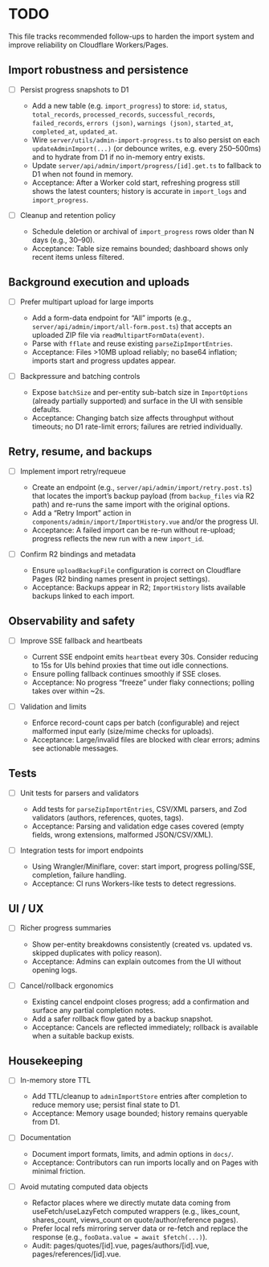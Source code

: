 # TODO

This file tracks recommended follow-ups to harden the import system and improve reliability on Cloudflare Workers/Pages.

## Import robustness and persistence

- [ ] Persist progress snapshots to D1
  - Add a new table (e.g. `import_progress`) to store: `id`, `status`, `total_records`, `processed_records`, `successful_records`, `failed_records`, `errors (json)`, `warnings (json)`, `started_at`, `completed_at`, `updated_at`.
  - Wire `server/utils/admin-import-progress.ts` to also persist on each `updateAdminImport(...)` (or debounce writes, e.g. every 250–500ms) and to hydrate from D1 if no in-memory entry exists.
  - Update `server/api/admin/import/progress/[id].get.ts` to fallback to D1 when not found in memory.
  - Acceptance: After a Worker cold start, refreshing progress still shows the latest counters; history is accurate in `import_logs` and `import_progress`.

- [ ] Cleanup and retention policy
  - Schedule deletion or archival of `import_progress` rows older than N days (e.g., 30–90).
  - Acceptance: Table size remains bounded; dashboard shows only recent items unless filtered.

## Background execution and uploads

- [ ] Prefer multipart upload for large imports
  - Add a form-data endpoint for “All” imports (e.g., `server/api/admin/import/all-form.post.ts`) that accepts an uploaded ZIP file via `readMultipartFormData(event)`.
  - Parse with `fflate` and reuse existing `parseZipImportEntries`.
  - Acceptance: Files >10MB upload reliably; no base64 inflation; imports start and progress updates appear.

- [ ] Backpressure and batching controls
  - Expose `batchSize` and per-entity sub-batch size in `ImportOptions` (already partially supported) and surface in the UI with sensible defaults.
  - Acceptance: Changing batch size affects throughput without timeouts; no D1 rate-limit errors; failures are retried individually.

## Retry, resume, and backups

- [ ] Implement import retry/requeue
  - Create an endpoint (e.g., `server/api/admin/import/retry.post.ts`) that locates the import’s backup payload (from `backup_files` via R2 path) and re-runs the same import with the original options.
  - Add a “Retry Import” action in `components/admin/import/ImportHistory.vue` and/or the progress UI.
  - Acceptance: A failed import can be re-run without re-upload; progress reflects the new run with a new `import_id`.

- [ ] Confirm R2 bindings and metadata
  - Ensure `uploadBackupFile` configuration is correct on Cloudflare Pages (R2 binding names present in project settings).
  - Acceptance: Backups appear in R2; `ImportHistory` lists available backups linked to each import.

## Observability and safety

- [ ] Improve SSE fallback and heartbeats
  - Current SSE endpoint emits `heartbeat` every 30s. Consider reducing to 15s for UIs behind proxies that time out idle connections.
  - Ensure polling fallback continues smoothly if SSE closes.
  - Acceptance: No progress “freeze” under flaky connections; polling takes over within ~2s.

- [ ] Validation and limits
  - Enforce record-count caps per batch (configurable) and reject malformed input early (size/mime checks for uploads).
  - Acceptance: Large/invalid files are blocked with clear errors; admins see actionable messages.

## Tests

- [ ] Unit tests for parsers and validators
  - Add tests for `parseZipImportEntries`, CSV/XML parsers, and Zod validators (authors, references, quotes, tags).
  - Acceptance: Parsing and validation edge cases covered (empty fields, wrong extensions, malformed JSON/CSV/XML).

- [ ] Integration tests for import endpoints
  - Using Wrangler/Miniflare, cover: start import, progress polling/SSE, completion, failure handling.
  - Acceptance: CI runs Workers-like tests to detect regressions.

## UI / UX

- [ ] Richer progress summaries
  - Show per-entity breakdowns consistently (created vs. updated vs. skipped duplicates with policy reason).
  - Acceptance: Admins can explain outcomes from the UI without opening logs.

- [ ] Cancel/rollback ergonomics
  - Existing cancel endpoint closes progress; add a confirmation and surface any partial completion notes.
  - Add a safer rollback flow gated by a backup snapshot.
  - Acceptance: Cancels are reflected immediately; rollback is available when a suitable backup exists.

## Housekeeping

- [ ] In-memory store TTL
  - Add TTL/cleanup to `adminImportStore` entries after completion to reduce memory use; persist final state to D1.
  - Acceptance: Memory usage bounded; history remains queryable from D1.

- [ ] Documentation
  - Document import formats, limits, and admin options in `docs/`.
  - Acceptance: Contributors can run imports locally and on Pages with minimal friction.


- [ ] Avoid mutating computed data objects
  - Refactor places where we directly mutate data coming from useFetch/useLazyFetch computed wrappers (e.g., likes_count, shares_count, views_count on quote/author/reference pages).
  - Prefer local refs mirroring server data or re-fetch and replace the response (e.g., `fooData.value = await $fetch(...)`).
  - Audit: pages/quotes/[id].vue, pages/authors/[id].vue, pages/references/[id].vue.
